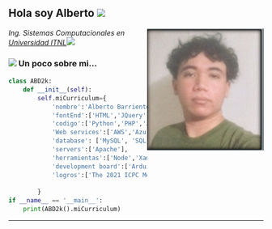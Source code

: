 <h2> Hola soy Alberto <img src="https://cdn.dribbble.com/users/2401141/screenshots/5487982/developers-gif-showcase.gif" width="50"></h2>
<img align='right' src="https://github.com/ABD2k/ABD2k/raw/main/foto.png" width="230">
<p><em>Ing. Sistemas Computacionales en <a href="http://www.itnl.edu.mx/">Universidad ITNL</a><img src="https://media.giphy.com/media/fYSnHlufseco8Fh93Z/giphy.gif" width="30"></br>
</em></p>

### <img src="https://media.giphy.com/media/VgCDAzcKvsR6OM0uWg/giphy.gif" width="50"> Un poco sobre mi...  

```python
class ABD2k:
    def __init__(self):
        self.miCurriculum={
            'nombre':'Alberto Barrientos Davila',
            'fontEnd':['HTML','JQuery','Ajax','Bootstrap'],
            'codigo':['Python','PHP','Java','JavaScript','C#','C++'],
            'Web services':['AWS','Azure'],
            'database': ['MySQL', 'SQL'],
            'servers':['Apache'],
            'herramientas':['Node','Xamarin.Forms','Jupyter notebook','GIT','GitHub'],
            'development board':['Arduino','Raspberry pi'],
            'logros':['The 2021 ICPC Mexico Finals']
            
        }
if __name__ == '__main__':
    print(ABD2k().miCurriculum)
```


---
